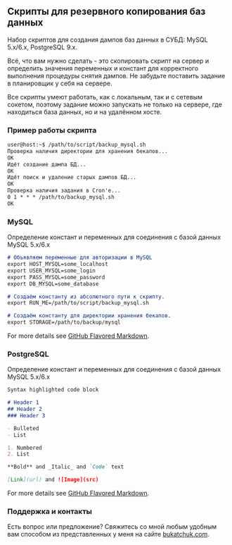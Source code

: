 ## Скрипты для резервного копирования баз данных

Набор скриптов для создания дампов баз данных в СУБД: MySQL 5.x/6.x, PostgreSQL 9.x.

Всё, что вам нужно сделать - это скопировать скрипт на сервер и определить значения переменных и констант для корректного выполнения процедуры снятия дампов. Не забудьте поставить задание в планировщик у себя на сервере. 

Все скрипты умеют работать, как с локальным, так и с сетевым сокетом, поэтому задание можно запускать не только на сервере, где находиться база данных, но и на удалённом хосте.

### Пример работы скрипта
```markdown
user@host:~$ /path/to/script/backup_mysql.sh 
Проверка наличия директории для хранения бекапов...
OK
Идёт создание дампа БД...
OK
Идёт поиск и удаление старых дампов БД...
ОК
Проверка наличия задания в Cron'e...
0 1 * * * /path/to/backup_mysql.sh
OK
```

### MySQL

Определение констант и переменных для соединения с базой данных MySQL 5.x/6.x

```markdown
# Объявляем переменные для авторизации в MySQL
export HOST_MYSQL=some_localhost
export USER_MYSQL=some_login
export PASS_MYSQL=some_password
export DB_MYSQL=some_database

# Создаём константу из абсолютного пути к скрипту.
export RUN_ME=/path/to/script/backup_mysql.sh

# Создаём константу для директории хранения бекапов.
export STORAGE=/path/to/backup/mysql
```

For more details see [GitHub Flavored Markdown](https://guides.github.com/features/mastering-markdown/).

### PostgreSQL

Определение констант и переменных для соединения с базой данных MySQL 5.x/6.x

```markdown
Syntax highlighted code block

# Header 1
## Header 2
### Header 3

- Bulleted
- List

1. Numbered
2. List

**Bold** and _Italic_ and `Code` text

[Link](url) and ![Image](src)
```

For more details see [GitHub Flavored Markdown](https://guides.github.com/features/mastering-markdown/).

### Поддержка и контакты

Есть вопрос или предложение? Свяжитесь со мной любым удобным вам способом из представленных у меня на сайте [bukatchuk.com](https://bukatchuk.com/contacts/).
